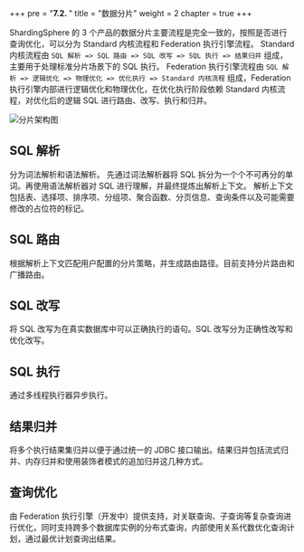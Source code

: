+++
pre = "<b>7.2. </b>"
title = "数据分片"
weight = 2
chapter = true
+++

ShardingSphere 的 3 个产品的数据分片主要流程是完全一致的，按照是否进行查询优化，可以分为 Standard 内核流程和 Federation 执行引擎流程。 
Standard 内核流程由 `SQL 解析 => SQL 路由 => SQL 改写 => SQL 执行 => 结果归并` 组成，主要用于处理标准分片场景下的 SQL 执行。
Federation 执行引擎流程由 `SQL 解析 => 逻辑优化 => 物理优化 => 优化执行 => Standard 内核流程` 组成，Federation 执行引擎内部进行逻辑优化和物理优化，在优化执行阶段依赖 Standard 内核流程，对优化后的逻辑 SQL 进行路由、改写、执行和归并。

![分片架构图](https://shardingsphere.apache.org/document/current/img/sharding/sharding_architecture_cn.png)

## SQL 解析

分为词法解析和语法解析。
先通过词法解析器将 SQL 拆分为一个个不可再分的单词。再使用语法解析器对 SQL 进行理解，并最终提炼出解析上下文。
解析上下文包括表、选择项、排序项、分组项、聚合函数、分页信息、查询条件以及可能需要修改的占位符的标记。

## SQL 路由

根据解析上下文匹配用户配置的分片策略，并生成路由路径。目前支持分片路由和广播路由。

## SQL 改写

将 SQL 改写为在真实数据库中可以正确执行的语句。SQL 改写分为正确性改写和优化改写。

## SQL 执行

通过多线程执行器异步执行。

## 结果归并

将多个执行结果集归并以便于通过统一的 JDBC 接口输出。结果归并包括流式归并、内存归并和使用装饰者模式的追加归并这几种方式。

## 查询优化

由 Federation 执行引擎（开发中）提供支持，对关联查询、子查询等复杂查询进行优化，同时支持跨多个数据库实例的分布式查询，内部使用关系代数优化查询计划，通过最优计划查询出结果。
